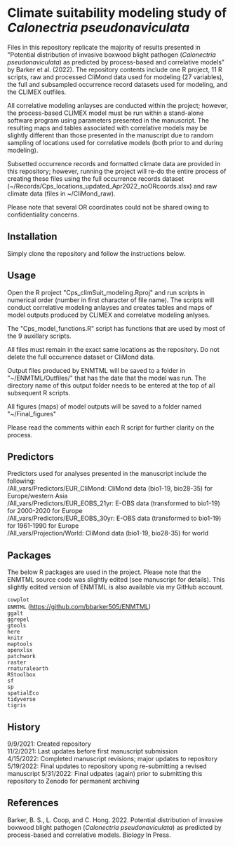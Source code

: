 # Climate suitability modeling study of *Calonectria pseudonaviculata*

Files in this repository replicate the majority of results presented in "Potential distribution of invasive boxwood blight pathogen (*Calonectria pseudonaviculata*) as predicted by process-based and correlative models" by Barker et al. (2022). The repository contents include one R project, 11 R scripts, raw and processed CliMond data used for modeling (27 variables), the full and subsampled occurrence record datasets used for modeling, and the CLIMEX outfiles. 

All correlative modeling anlayses are conducted within the 
project; however, the process-based CLIMEX model must be run within a 
stand-alone software program using parameters presented in the manuscript. 
The resulting maps and tables associated with correlative models may be slightly 
different than those presented in the manuscript due to random sampling of 
locations used for correlative models (both prior to and during modeling).  

Subsetted occurrence records and formatted climate data are provided in this
repository; however, running the project will re-do the entire process
of creating these files using the full occurrence records dataset
(~/Records/Cps_locations_updated_Apr2022_noORcoords.xlsx) and raw climate data (files in 
~/CliMond_raw).  

Please note that several OR coordinates could not be shared owing to confidentiality concerns.

## Installation

Simply clone the repository and follow the instructions below.

## Usage

Open the R project "Cps_climSuit_modeling.Rproj" and run scripts in numerical order (number in first character of file name). The scripts will conduct correlative modeling anlayses and creates tables and maps of model outputs produced by CLIMEX and correlatve modeling anlyses. 

The "Cps_model_functions.R" script has functions that are used by most 
of the 9 auxillary scripts. 

All files must remain in the exact same locations as the repository.
Do not delete the full occurrence dataset or CliMond data.

Output files produced by ENMTML will be saved to a folder in "~/ENMTML/Outfiles/" 
that has the date that the model was run. The directory name of this output folder needs to be entered at the top of all subsequent R scripts.

All figures (maps) of model outputs will be saved to a folder named "~/Final_figures"

Please read the comments within each R script for further clarity on the process.

## Predictors
Predictors used for analyses presented in the manuscript include the following:  
/All_vars/Predictors/EUR_CliMond: CliMond data (bio1-19, bio28-35) for Europe/western Asia  
/All_vars/Predictors/EUR_EOBS_21yr: E-OBS data (transformed to bio1-19) for 2000-2020 for Europe  
/All_vars/Predictors/EUR_EOBS_30yr: E-OBS data (transformed to bio1-19) for 1961-1990 for Europe  
/All_vars/Projection/World: CliMond data (bio1-19, bio28-35) for world

## Packages
The below R packages are used in the project. Please note that the ENMTML
source code was slightly edited (see manuscript for details). This slightly edited version of 
ENMTML is also available via my GitHub account.

`cowplot`  
`ENMTML` (https://github.com/bbarker505/ENMTML)  
`ggalt`  
`ggrepel`  
`gtools`  
`here`  
`knitr`  
`maptools`  
`openxlsx`  
`patchwork`  
`raster`  
`rnaturalearth`  
`RStoolbox`  
`sf`  
`sp`  
`spatialEco`  
`tidyverse`  
`tigris`  

## History
9/9/2021: Created repository  
11/2/2021: Last updates before first manuscript submission    
4/15/2022: Completed manuscript revisions; major updates to repository  
5/19/2022: Final updates to repository upong re-submitting a revised manuscript
5/31/2022: Final udpates (again) prior to submitting this repository to Zenodo for permanent archiving

## References
Barker, B. S., L. Coop, and C. Hong. 2022. Potential distribution of invasive boxwood blight pathogen (*Calonectria pseudonaviculata*) as predicted by process-based and correlative models. *Biology* In Press.
